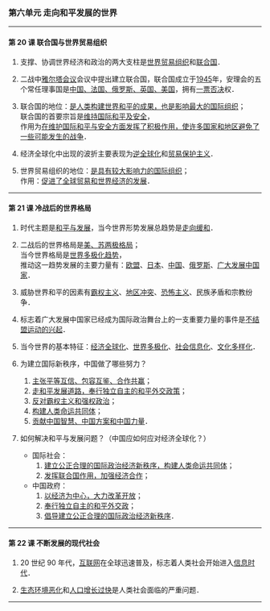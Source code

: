 ### 第六单元 走向和平发展的世界

---

#### 第 20 课 联合国与世界贸易组织

1. 支撑、协调世界经济和政治的两大支柱是<u>世界贸易组织</u>和<u>联合国</u>．

2. 二战中<u>雅尔塔会议</u>会议中提出建立联合国，联合国成立于<u>1945</u>年，安理会的五个常任理事国是<u>中国、法国、俄罗斯、英国、美国</u>，拥有<u>一票否决</u>权．

3. 联合国的地位：<u>是人类构建世界和平的成果，也是影响最大的国际组织</u>；<br>
   联合国的首要宗旨是<u>维持国际和平及安全</u>，<br>作用为<u>在维护国际和平与安全方面发挥了积极作用，使许多国家和地区避免了一些可能发生的战争</u>．

4. 经济全球化中出现的波折主要表现为<u>逆全球化</u>和<u>贸易保护主义</u>．

5. 世界贸易组织的地位：<u>是具有较大影响力的国际组织</u>；<br>
   作用：<u>促进了全球贸易和世界经济的发展</u>．

---

#### 第 21 课 冷战后的世界格局

1. 时代主题是<u>和平与发展</u>，当今世界形势发展总趋势是<u>走向缓和</u>．

2. 二战后的世界格局是<u>美、苏两极格局</u>；<br>当今世界格局是<u>世界多极化趋势</u>，<br>推动这一趋势发展的主要力量有：<u>欧盟</u>、<u>日本</u>、<u>中国</u>、<u>俄罗斯</u>、<u>广大发展中国家</u>．

3. 威胁世界和平的因素有<u>霸权主义</u>、<u>地区冲突</u>、<u>恐怖主义</u>、民族矛盾和宗教纷争．

4. 标志着广大发展中国家已经成为国际政治舞台上的一支重要力量的事件是<u>不结盟运动的兴起</u>．

5. 当今世界的基本特征：<u>经济全球化</u>、<u>世界多极化</u>、<u>社会信息化</u>、<u>文化多样化</u>．

6. 为建立国际新秩序，中国做了哪些努力？

    1. <u>主张平等互信、包容互鉴、合作共赢</u>；
    2. <u>走和平发展道路，奉行独立自主的和平外交政策</u>；
    3. <u>反对霸权主义和强权政治</u>；
    4. <u>构建人类命运共同体</u>；
    5. <u>贡献中国智慧、中国方案和中国力量</u>．

7. 如何解决和平与发展问题？（中国应如何应对经济全球化？）

    - 国际社会：
        1. <u>建立公正合理的国际政治经济新秩序，构建人类命运共同体</u>；
        2. <u>发挥联合国作用，加强经济合作</u>；
    - 中国政府：
        1. <u>以经济为中心，大力改革开放</u>；
        2. <u>奉行独立自主的和平外交政</u>；
        3. <u>倡导建立公正合理的国际政治经济新秩序</u>．

---

#### 第 22 课 不断发展的现代社会

1. 20 世纪 90 年代，<u>互联网</u>在全球迅速普及，标志着人类社会开始进入<u>信息时代</u>．

2. <u>生态环境恶化</u>和<u>人口增长过快</u>是人类社会面临的严重问题．

---
